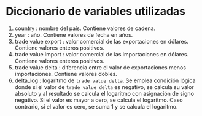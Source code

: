 # Diccionario de variables utilizadas

1. country : nombre del país. Contiene valores de cadena.
2. year : año. Contiene valores de fecha en años.
3. trade value export : valor comercial de las exportaciones en dólares. Contiene valores enteros positivos.
4. trade value import : valor comercial de las importaciones en dólares. Contiene valores enteros positivos.
5. trade value delta : diferencia entre el valor de exportaciones menos importaciones. Contiene valores dobles.
6. delta_log : logaritmo de `trade value delta`. Se emplea condición lógica donde si el valor de `trade value delta` es negativo, se calcula su valor absoluto y al resultado se calcula el logaritmo con asignación de signo negativo. Si el valor es mayor a cero, se calcula el logaritmo. Caso contrario, si el valor es cero, se suma 1 y se calcula el logaritmo.


